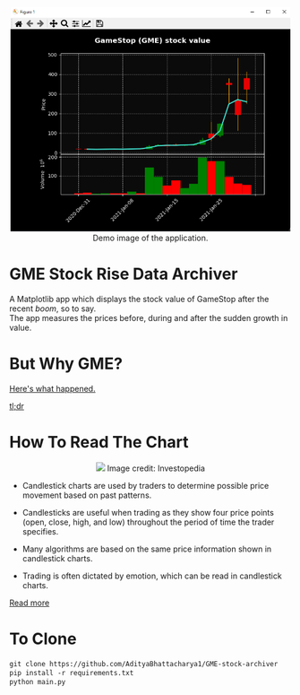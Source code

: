 <p align="center">
    <img src="./demo-img.png" height="400" width="500"><br />
    Demo image of the application.
</p>

# GME Stock Rise Data Archiver

A Matplotlib app which displays the stock value of GameStop after the recent _boom_, so to say. <br />
The app measures the prices before, during and after the sudden growth in value.

# But Why GME?

[Here's what happened.](https://www.usatoday.com/in-depth/news/2021/01/28/gamestop-how-did-stock-price-jump-so-quickly/4293221001/)

[tl;dr](https://www.reddit.com/r/investing/comments/l3otq5/all_right_wtf_is_going_on_with_gme/gkhhcd7/?utm_source=reddit&utm_medium=web2x&context=3)

# How To Read The Chart

<p align="center">
    <img src="https://www.investopedia.com/thmb/wRfBpCdqlWRuKkraDCkw2exz9es=/1787x0/filters:no_upscale():max_bytes(150000):strip_icc():format(webp)/UnderstandingBasicCandlestickCharts-01_2-7114a9af472f4a2cb5cbe4878c1767da.png">
    Image credit: Investopedia
</p>

-   Candlestick charts are used by traders to determine possible price movement based on past patterns.

-   Candlesticks are useful when trading as they show four price points (open, close, high, and low) throughout the period of time the trader specifies.

-   Many algorithms are based on the same price information shown in candlestick charts.

-   Trading is often dictated by emotion, which can be read in candlestick charts.

[Read more](https://www.investopedia.com/trading/candlestick-charting-what-is-it/)

# To Clone

```
git clone https://github.com/AdityaBhattacharya1/GME-stock-archiver
pip install -r requirements.txt
python main.py
```
